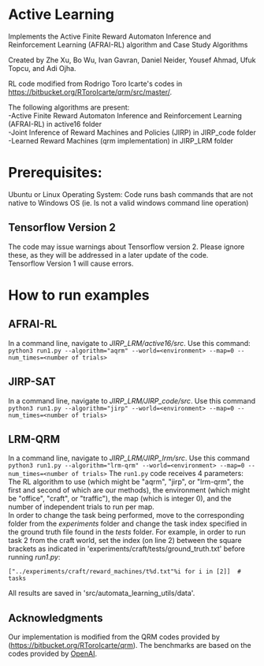 # Active Learning
Implements the Active Finite Reward Automaton Inference and Reinforcement Learning (AFRAI-RL) algorithm and Case Study Algorithms

Created by Zhe Xu, Bo Wu, Ivan Gavran, Daniel Neider, Yousef Ahmad, Ufuk Topcu, and Adi Ojha.

RL code modified from Rodrigo Toro Icarte's codes in https://bitbucket.org/RToroIcarte/qrm/src/master/.

The following algorithms are present:<br>
-Active Finite Reward Automaton Inference and Reinforcement Learning (AFRAI-RL) in active16 folder<br>
-Joint Inference of Reward Machines and Policies (JIRP) in JIRP_code folder<br>
-Learned Reward Machines (qrm implementation) in JIRP_LRM folder

# Prerequisites:
Ubuntu or Linux Operating System: Code runs bash commands that are not native to Windows OS (ie. ls not a valid windows command line operation)

## Tensorflow Version 2
The code may issue warnings about Tensorflow version 2. Please ignore these, as they will be addressed in a later update of the code.<br>
Tensorflow Version 1 will cause errors.

# How to run examples
## AFRAI-RL
In a command line, navigate to *JIRP_LRM/active16/src*. Use this command:<br>
``` python3 run1.py --algorithm="aqrm" --world=<environment> --map=0 --num_times=<number of trials> ``` 
## JIRP-SAT
In a command line, navigate to *JIRP_LRM/JIRP_code/src*. Use this command
``` python3 run1.py --algorithm="jirp" --world=<environment> --map=0 --num_times=<number of trials> ``` 
## LRM-QRM
In a command line, navigate to *JIRP_LRM/JIRP_lrm/src*. Use this command
``` python3 run1.py --algorithm="lrm-qrm" --world=<environment> --map=0 --num_times=<number of trials> ``` 
The ```run1.py``` code receives 4 parameters: The RL algorithm to use (which might be "aqrm", "jirp", or "lrm-qrm", the first and second of which are our methods), the environment (which might be "office", "craft", or "traffic"), the map (which is integer 0), and the number of independent trials to run per map.
<br>
In order to change the task being performed, move to the corresponding folder from the *experiments* folder and change the task index specified in the ground truth file found in the *tests* folder. For example, in order to run task 2 from the craft world, set the index (on line 2) between the square brackets as indicated in 'experiments/craft/tests/ground_truth.txt' before running *run1.py*:

    ["../experiments/craft/reward_machines/t%d.txt"%i for i in [2]]  # tasks

All results are saved in 'src/automata_learning_utils/data'.

## Acknowledgments

Our implementation is modified from the QRM codes provided by (https://bitbucket.org/RToroIcarte/qrm). The benchmarks are based on the codes provided by [OpenAI](https://github.com/openai/baselines).
